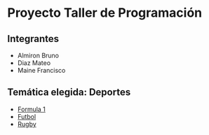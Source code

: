 # Proyecto Taller de Programación

## Integrantes

- Almiron Bruno
- Diaz Mateo
- Maine Francisco

## Temática elegida: Deportes

- [Formula 1](./formula1.md)
- [Futbol](./futbol.md)
- [Rugby](./rugby.md)